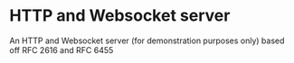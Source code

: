 # HTTP and Websocket server
An HTTP and Websocket server (for demonstration purposes only) based off RFC 2616 and RFC 6455
